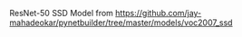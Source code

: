 ResNet-50 SSD Model from https://github.com/jay-mahadeokar/pynetbuilder/tree/master/models/voc2007_ssd

